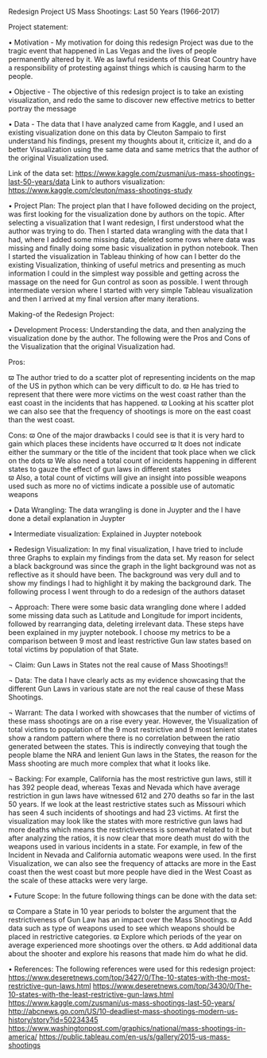 Redesign Project
US Mass Shootings: Last 50 Years (1966-2017)



Project statement:

•	Motivation - My motivation for doing this redesign Project was due to the tragic event that happened in Las Vegas and the lives of people permanently altered by it. We as lawful residents of this Great Country have a responsibility of protesting against things which is causing harm to the people. 

•	Objective - The objective of this redesign project is to take an existing visualization, and redo the same to discover new effective metrics to better portray the message 

•	Data - The data that I have analyzed came from Kaggle, and I used an existing visualization done on this data by Cleuton Sampaio to first understand his findings, present my thoughts about it, criticize it, and do a better Visualization using the same data and same metrics that the author of the original Visualization used. 

Link of the data set: 
https://www.kaggle.com/zusmani/us-mass-shootings-last-50-years/data
Link to authors visualization: 
https://www.kaggle.com/cleuton/mass-shootings-study

•	Project Plan: The project plan that I have followed deciding on the project, was first looking for the visualization done by authors on the topic. After selecting a visualization that I want redesign, I first understood what the author was trying to do. Then I started data wrangling with the data that I had, where I added some missing data, deleted some rows where data was missing and finally doing some basic visualization in python notebook. Then I started the visualization in Tableau thinking of how can I better do the existing Visualization, thinking of useful metrics and presenting as much information I could in the simplest way possible and getting across the massage on the need for Gun control as soon as possible. I went through intermediate version where I started with very simple Tableau visualization and then I arrived at my final version after many iterations.

Making-of the Redesign Project:

•	Development Process: Understanding the data, and then analyzing the visualization done by the author. The following were the Pros and Cons of the Visualization that the original
Visualization had.

Pros:

ϖ	The author tried to do a scatter plot of representing incidents on the map of the US in python which can be very difficult to do.
ϖ	He has tried to represent that there were more victims on the west coast rather than the east coast in the incidents that has happened. 
ϖ	Looking at his scatter plot we can also see that the frequency of shootings is more on the east coast than the west coast.

Cons:
ϖ	One of the major drawbacks I could see is that it is very hard to gain which places these incidents have occurred 
ϖ	It does not indicate either the summary or the title of the incident that took place when we click on the dots
ϖ	We also need a total count of incidents happening in different states to gauze the effect of gun laws in different states  
ϖ	Also, a total count of victims will give an insight into possible weapons used such as more no of victims indicate a possible use of automatic weapons

•	Data Wrangling: The data wrangling is done in Juypter and the I have done a detail explanation in Juypter

•	Intermediate visualization:  Explained in Juypter notebook 

•	Redesign Visualization:  In my final visualization, I have tried to include three Graphs to explain my findings from the data set. My reason for select a black background was since the graph in the light background was not as reflective as it should have been. The background was very dull and to show my findings I had to highlight it by making the background dark. The following process I went through to do a redesign of the authors dataset 
 
¬	Approach: There were some basic data wrangling done where I added some missing data such as Latitude and Longitude for import incidents, followed by rearranging data, deleting irrelevant data. These steps have been explained in my juypter notebook. I choose my metrics to be a comparison between 9 most and least restrictive Gun law states based on total victims by population of that State. 

¬	Claim: Gun Laws in States not the real cause of Mass Shootings!!

¬	Data: The data I have clearly acts as my evidence showcasing that the different Gun Laws in various state are not the real cause of these Mass Shootings.

¬	Warrant: The data I worked with showcases that the number of victims of these mass shootings are on a rise every year. However, the Visualization of total victims to population of the 9 most restrictive and 9 most lenient states show a random pattern where there is no correlation between the ratio generated between the states. This is indirectly conveying that tough the people blame the NRA and lenient Gun laws in the States, the reason for the Mass shooting are much more complex that what it looks like.

¬	Backing: For example, California has the most restrictive gun laws, still it has 392 people dead, whereas Texas and Nevada which have average restriction in gun laws have witnessed 612 and 270 deaths so far in the last 50 years. If we look at the least restrictive states such as Missouri which has seen 4 such incidents of shootings and had 23 victims. At first the visualization may look like the states with more restrictive gun laws had more deaths which means the restrictiveness is somewhat related to it but after analyzing the ratios, it is now clear that more death must do with the weapons used in various incidents in a state. For example, in few of the Incident in Nevada and California   automatic weapons were used. In the first Visualization, we can also see the frequency of attacks are more in the East coast then the west coast but more people have died in the West Coast as the scale of these attacks were very large.

•	Future Scope: In the future following things can be done with the data set:

ϖ	Compare a State in 10 year periods to bolster the argument that the restrictiveness of Gun Law has an impact over the Mass Shootings.
ϖ	Add data such as type of weapons used to see which weapons should be placed in restrictive categories.
ϖ	Explore which periods of the year on average experienced more shootings over the others.
ϖ	Add additional data about the shooter and explore his reasons that made him do what he did. 

•	References: The following references were used for this redesign project:
https://www.deseretnews.com/top/3427/0/The-10-states-with-the-most-restrictive-gun-laws.html
https://www.deseretnews.com/top/3430/0/The-10-states-with-the-least-restrictive-gun-laws.html
https://www.kaggle.com/zusmani/us-mass-shootings-last-50-years/
http://abcnews.go.com/US/10-deadliest-mass-shootings-modern-us-history/story?id=50234345
https://www.washingtonpost.com/graphics/national/mass-shootings-in-america/
https://public.tableau.com/en-us/s/gallery/2015-us-mass-shootings










